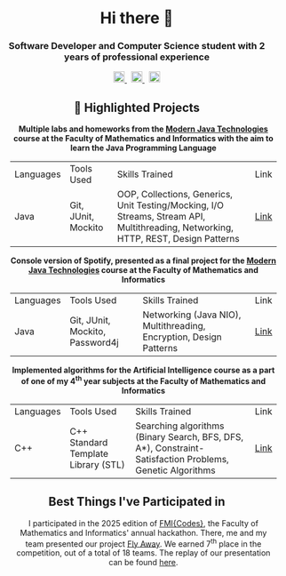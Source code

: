 <h1 align="center">Hi there 👋</h1>

<h3 align="center">Software Developer and Computer Science student with 2 years of professional experience</h3>

<div align="center">
    <a href="https://www.linkedin.com/in/radoslav-karatanev/">
        <img src="https://img.shields.io/badge/LinkedIn-0077B5?style=flat-square&logo=linkedin&logoColor=white" height="20px">
    </a>
    &nbsp
    <a href="https://github.com/radkotoktv">
        <img src="https://img.shields.io/badge/GitHub-100000?style=flat-square&logo=github&logoColor=white" height="20px">
    </a>
    &nbsp
    <a href="mailto:rkaratanev@gmail.com">
        <img alt="Static Badge" src="https://img.shields.io/badge/Gmail-D14836?style=for-the-badge&logo=gmail&logoColor=white" height="20px">
    </a>
</div>

<h2 align="center">👾 Highlighted Projects</h2>

<ul align="center" style="list-style-type: none;">
    <li style="margin-bottom: 10px;">
        <p><b>Multiple labs and homeworks from the <a href="https://github.com/fmi/java-course">Modern Java Technologies</a> course at the Faculty of Mathematics and Informatics with the aim to learn the Java Programming Language</b></p>
        <table cellspacing="0" cellpadding="0">
            <tr>
                <td>Languages</td>
                <td>Tools Used</td>
                <td>Skills Trained</td>
                <td>Link</td>
            </tr>
            <tr>
                <td>Java</td>
                <td>Git, JUnit, Mockito</td>
                <td>OOP, Collections, Generics, Unit Testing/Mocking, I/O Streams, Stream API, Multithreading, Networking, HTTP, REST, Design Patterns</td>
                <td><a href="https://github.com/radkotoktv/ModernJavaTechnologies">Link</a></td>    
            </tr>
        </table>
    </li>
    <li style="margin-bottom: 10px;">  
        <p><b>Console version of Spotify, presented as a final project for the <a href="https://github.com/fmi/java-course">Modern Java Technologies</a> course at the Faculty of Mathematics and Informatics</b></p>
        <table cellspacing="0" cellpadding="0">
            <tr>
                <td>Languages</td>
                <td>Tools Used</td>
                <td>Skills Trained</td>
                <td>Link</td>
            </tr>
            <tr>
                <td>Java</td>
                <td>Git, JUnit, Mockito, Password4j</td>
                <td>Networking (Java NIO), Multithreading, Encryption, Design Patterns</td>
                <td><a href="https://github.com/radkotoktv/ModernJavaTechnologies/tree/main/SpotifyProject">Link</a></td>
            </tr>
        </table>
    </li>
    <li>
        <p><b>Implemented algorithms for the Artificial Intelligence course as a part of one of my 4<sup>th</sup> year subjects at the Faculty of Mathematics and Informatics</b></p>
        <table cellspacing="0" cellpadding="0">
            <tr>
                <td>Languages</td>
                <td>Tools Used</td>
                <td>Skills Trained</td>
                <td>Link</td>
            </tr>
            <tr>
                <td>C++</td>
                <td>C++ Standard Template Library (STL)</td>
                <td>Searching algorithms (Binary Search, BFS, DFS, A*), Constraint-Satisfaction Problems, Genetic Algorithms</td>
                <td><a href="https://github.com/radkotoktv/AI">Link</a></td>
            </tr>
        </table>    
</li>
</ul>


<h2 align="center"> Best Things I've Participated in</h2>

<ul align="center" style="list-style-type: none;">
    <li>
        I participated in the 2025 edition of <a href="www.fmicodes.com">FMI{Codes}</a>, the Faculty of Mathematics and Informatics' annual hackathon. There, me and my team presented our project <a href="https://github.com/Alexander1022/social-flutter">Fly Away</a>. We earned 7<sup>th</sup> place in the competition, out of a total of 18 teams. The replay of our presentation can be found <a href="https://youtu.be/UXKOYHhelAc?t=14962">here</a>.
    </li>
</ul>
